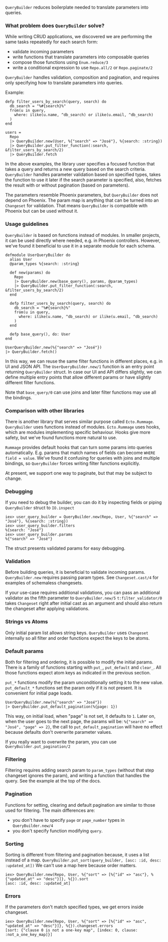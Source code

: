 <!-- MDOC !-->

`QueryBuilder` reduces boilerplate needed to translate parameters into queries.

### What problem does `QueryBuilder` solve?

While writing CRUD applications, we discovered we are performing the same tasks repeatedly for each search form:
- validate incoming parameters
- write functions that translate parameters into composable queries
- compose those functions using `Enum.reduce/3`
- write a conditional expression to use `Repo.all/2` or `Repo.paginate/2`

`QueryBuilder` handles validation, composition and pagination, and requires only
specifying how to translate parameters into queries.

Example:

    defp filter_users_by_search(query, search) do
      db_search = "%#{search}%"
      from(u in query,
        where: ilike(u.name, ^db_search) or ilike(u.email, ^db_search)
      )
    end

    users =
      Repo
      |> QueryBuilder.new(User, %{"search" => "José"}, %{search: :string})
      |> QueryBuilder.put_filter_function(:search, &filter_users_by_search/2)
      |> QueryBuilder.fetch

In the above examples, the library user specifies a focused function that
takes a query and returns a new query based on the search criteria.
`QueryBuilder` handles parameter validation based on specified types,
takes the function to use it later if the search parameter is specified,
also, fetches the result with or without pagination (based on parameters).

The parameters resemble Phoenix parameters, but `QueryBuilder` does not depend on Phoenix.
The param map is anything that can be turned into an `Changeset` for validation.
That means `QueryBuilder` is compatible with Phoenix but can be used without it.

### Usage guidelines

`QueryBuilder` is based on functions instead of modules.
In smaller projects, it can be used directly where needed, e.g. in Phoenix controllers.
However, we've found it beneficial to use it in a separate module for each schema.

    defmodule UserQueryBuilder do
      alias User
      @param_types %{search: :string}

      def new(params) do
        Repo
        |> QueryBuilder.new(base_query(), params, @param_types)
        |> QueryBuilder.put_filter_function(:search, &filter_users_by_search/2)
      end

      defp filter_users_by_search(query, search) do
        db_search = "%#{search}%"
        from(u in query,
          where: ilike(u.name, ^db_search) or ilike(u.email, ^db_search)
        )
      end

      defp base_query(), do: User
    end

    UserQueryBuilder.new(%{"search" => "José"})
    |> QueryBuilder.fetch()

In this way, we can reuse the same filter functions in different places,
e.g. in UI and JSON API.
The `UserQueryBuilder.new/1` function is an entry point returning `QueryBuilder` struct.
In case our UI and API differs slightly, we can define multiple entry points that allow different params or have slightly different filter functions.

Note that `base_query/0` can use joins and later filter functions
may use all the bindings.

### Comparison with other libraries

There is another library that serves similar purpose called `Ecto.Rummage`.
`QueryBuilder` uses functions instead of modules.
`Ecto.Rummage` uses hooks, which are modules implementing specific behaviour.
Hooks give more safety, but we've found functions more natural to use.

`Rummage` provides default hooks that can turn some params into queries automatically.
E.g. params that match names of fields can become `WHERE field = value`.
We've found it confusing for queries with joins and multiple bindings,
so `QueryBuilder` forces writing filter functions explicitly.

At present, we support one way to paginate, but that may be subject to change.

### Debugging

If you need to debug the builder, you can do it by inspecting fields or piping `QueryBuilder` struct to `IO.inspect`

    iex> user_query_builder = QueryBuilder.new(Repo, User, %{"search" => "José"}, %{search: :string})
    iex> user_query_builder.filters
    %{search: "José"}
    iex> user_query_builder.params
    %{"search" => "José"}

The struct presents validated params for easy debugging.

### Validation

Before building queries, it is beneficial to validate incoming params.
`QueryBuilder.new` requires passing param types. See `Changeset.cast/4` for examples of schemaless changesets.

If your use-case requires additional validations,
you can pass an additional validator as the fifth parameter to `QueryBuilder.new/5`
`t:filter_validator/0` takes `Changeset` right after initial cast as an argument and should also return the changeset after applying validations.

### Strings vs Atoms

Only initial param list allows string keys.
`QueryBuilder` uses `Changeset` internally so all filter and order functions expect the keys to be atoms.

### Default params

Both for filtering and ordering, it is possible to modify the initial params.
There is a family of functions starting with `put_`, `put_default` and `clear_`.
All those functions expect atom keys as indicated in the previous section.

`put_*` functions modify the param unconditionally setting it to the new value.
`put_default_*` functions set the param only if it is not present.
It is convenient for initial page loads.

    UserQueryBuilder.new(%{"search" => "José"})
    |> QueryBuilder.put_default_pagination(%{page: 1})

This way, on initial load, when "page" is not set, it defaults to `1`.
Later on, when the user goes to the next page, the params will be:
`%{"search" => "José", "page" => 2}`,
the call to `put_default_pagination` will have no effect
because defaults don't overwrite parameter values.

If you really want to overwrite the param, you can use `QueryBuilder.put_pagination/2`

### Filtering

Filtering requires adding search param to `param_types` (without that step changeset ignores the param),
and writing a function that handles the query.
See the example at the top of the docs.

### Pagination

Functions for setting, clearing and default pagination are similar
to those used for filtering.
The main differences are:
- you don't have to specify `page` or `page_number` types in `QueryBuilder.new/4`
- you don't specify function modifying `query`.

### Sorting

Sorting is different from filtering and pagination because,
it uses a list instead of a map. `QueryBuilder.put_sort(query_builder, [asc: :id, desc: :updated_at])`
We can't use a map here because order matters.

    iex> QueryBuilder.new(Repo, User, %{"sort" => [%{"id" => "asc"}, %{"updated_at" => "desc"}]}, %{}).sort
    [asc: :id, desc: :updated_at]


### Errors

If the parameters don't match specified types, we get errors inside changeset.

    iex> QueryBuilder.new(Repo, User, %{"sort" => [%{"id" => "asc", "updated_at" => "desc"}]}, %{}).changeset.errors
    [sort: {"clause 0 is not a one-key map", [index: 0, clause: :not_a_one_key_map]}]

<!-- MDOC !-->
